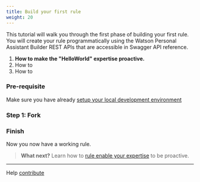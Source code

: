 ```yaml
---
title: Build your first rule
weight: 20
---
```

This tutorial will walk you through the first phase of  building your first rule. You will create your rule programmatically using the Watson Personal Assistant Builder REST APIs that are accessible in Swagger API reference.

1. **How to make the "HelloWorld" expertise proactive.**
2. How to
3. How to

### Pre-requisite
Make sure you have already [setup your local development environment]({{site.baseurl}}/expertise/setup-local-dev-env/)

### Step 1: Fork

### Finish
Now you now have a working rule.

 > **What next?** Learn how to [rule enable your expertise]({{site.baseurl}}/knowledge/rule-enable-expertise/) to be proactive.

____
Help [contribute]({{site.baseurl}}/contribute/contribute-doc/)
